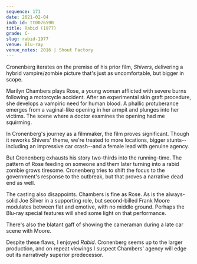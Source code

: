 ```yaml
---
sequence: 171
date: 2021-02-04
imdb_id: tt0076590
title: Rabid (1977)
grade: C-
slug: rabid-1977
venue: Blu-ray
venue_notes: 2016 | Shout Factory
---
```


Cronenberg iterates on the premise of his prior film, <span data-imdb-id="tt0073705">_Shivers_</span>, delivering a hybrid vampire/zombie picture that's just as uncomfortable, but bigger in scope.

<!-- end -->

Marilyn Chambers plays Rose, a young woman afflicted with severe burns following a motorcycle accident. After an experimental skin graft procedure, she develops a vampiric need for human blood. A phallic protuberance emerges from a vaginal-like opening in her armpit and plunges into her victims. The scene where a doctor examines the opening had me squirming.

In Cronenberg's journey as a filmmaker, the film proves significant. Though it reworks Shivers' theme, we're treated to more locations, bigger stunts--including an impressive car crash--and a female lead with genuine agency.

But Cronenberg exhausts his story two-thirds into the running-time. The pattern of Rose feeding on someone and them later turning into a rabid zombie grows tiresome. Cronenberg tries to shift the focus to the government's response to the outbreak, but that proves a narrative dead end as well.

The casting also disappoints. Chambers is fine as Rose. As is the always-solid Joe Silver in a supporting role, but second-billed Frank Moore modulates between flat and emotive, with no middle ground. Perhaps the Blu-ray special features will shed some light on that performance.

There's also the blatant gaff of showing the cameraman during a late car scene with Moore.

Despite these flaws, I enjoyed _Rabid_. Cronenberg seems up to the larger production, and on repeat viewings I suspect Chambers' agency will edge out its narratively superior predecessor.
